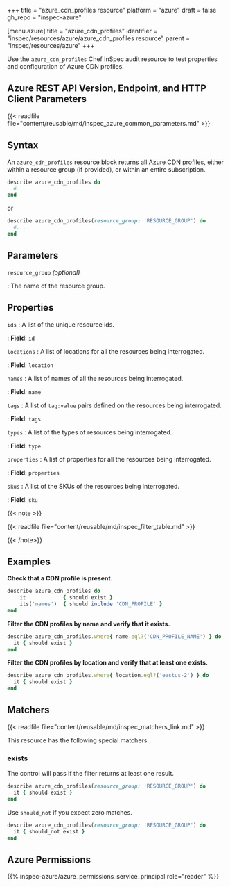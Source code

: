 +++
title = "azure_cdn_profiles resource"
platform = "azure"
draft = false
gh_repo = "inspec-azure"

[menu.azure]
title = "azure_cdn_profiles"
identifier = "inspec/resources/azure/azure_cdn_profiles resource"
parent = "inspec/resources/azure"
+++

Use the `azure_cdn_profiles` Chef InSpec audit resource to test properties and configuration of Azure CDN profiles.

## Azure REST API Version, Endpoint, and HTTP Client Parameters

{{< readfile file="content/reusable/md/inspec_azure_common_parameters.md" >}}

## Syntax

An `azure_cdn_profiles` resource block returns all Azure CDN profiles, either within a resource group (if provided), or within an entire subscription.

```ruby
describe azure_cdn_profiles do
  #...
end
```

or

```ruby
describe azure_cdn_profiles(resource_group: 'RESOURCE_GROUP') do
  #...
end
```

## Parameters

`resource_group` _(optional)_

: The name of the resource group.

## Properties

`ids`
: A list of the unique resource ids.

: **Field**: `id`

`locations`
: A list of locations for all the resources being interrogated.

: **Field**: `location`

`names`
: A list of names of all the resources being interrogated.

: **Field**: `name`

`tags`
: A list of `tag:value` pairs defined on the resources being interrogated.

: **Field**: `tags`

`types`
: A list of the types of resources being interrogated.

: **Field**: `type`

`properties`
: A list of properties for all the resources being interrogated.

: **Field**: `properties`

`skus`
: A list of the SKUs of the resources being interrogated.

: **Field**: `sku`

{{< note >}}

{{< readfile file="content/reusable/md/inspec_filter_table.md" >}}

{{< /note>}}

## Examples

**Check that a CDN profile is present.**

````ruby
describe azure_cdn_profiles do
    it            { should exist }
    its('names')  { should include 'CDN_PROFILE' }
end
````

**Filter the CDN profiles by name and verify that it exists.**

```ruby
describe azure_cdn_profiles.where{ name.eql?('CDN_PROFILE_NAME') } do
  it { should exist }
end
```

**Filter the CDN profiles by location and verify that at least one exists.**

```ruby
describe azure_cdn_profiles.where{ location.eql?('eastus-2') } do
  it { should exist }
end
```

## Matchers

{{< readfile file="content/reusable/md/inspec_matchers_link.md" >}}

This resource has the following special matchers.

### exists

The control will pass if the filter returns at least one result.

```ruby
describe azure_cdn_profiles(resource_group: 'RESOURCE_GROUP') do
  it { should exist }
end
```

Use `should_not` if you expect zero matches.

```ruby
describe azure_cdn_profiles(resource_group: 'RESOURCE_GROUP') do
  it { should_not exist }
end
```

## Azure Permissions

{{% inspec-azure/azure_permissions_service_principal role="reader" %}}
